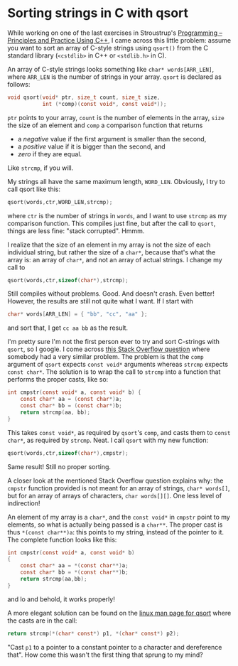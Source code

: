 # Sorting strings in C with qsort

While working on one of the last exercises in Stroustrup's [Programming &ndash;
Principles and Practice Using C++][ppp], I came across this little problem:
assume you want to sort an array of C-style strings using `qsort()` from the C
standard library (`<cstdlib>` in C++ or `<stdlib.h>` in C).

[ppp]: http://www.stroustrup.com/Programming/PPP1.html

An array of C-style strings looks something like `char* words[ARR_LEN]`, where
`ARR_LEN` is the number of strings in your array. `qsort` is declared as
follows:

```c
void qsort(void* ptr, size_t count, size_t size,
           int (*comp)(const void*, const void*));
```

`ptr` points to your array, `count` is the number of elements in the array,
`size` the size of an element and `comp` a comparison function that returns

- a *negative* value if the first argument is smaller than the second,
- a *positive* value if it is bigger than the second, and
- *zero* if they are equal.

Like `strcmp`, if you will.

My strings all have the same maximum length, `WORD_LEN`. Obviously, I try to
call qsort like this:

```c
qsort(words,ctr,WORD_LEN,strcmp);
```

where `ctr` is the number of strings in `words`, and I want to use `strcmp` as
my comparison function. This compiles just fine, but after the call to `qsort`,
things are less fine: "stack corrupted". Hmmm.

I realize that the size of an element in my array is not the size of each
individual string, but rather the size of a `char*`, because that's what the
array is: an array of `char*`, and not an array of actual strings. I change my
call to

```c
qsort(words,ctr,sizeof(char*),strcmp);
```

Still compiles without problems. Good. And doesn't crash. Even better! However,
the results are still not quite what I want. If I start with

```c
char* words[ARR_LEN] = { "bb", "cc", "aa" };
```

and sort that, I get `cc aa bb` as the result.

I'm pretty sure I'm not the first person ever to try and sort C-strings with
`qsort`, so I google. I come across [this Stack Overflow question][soquestion]
where somebody had a very similar problem. The problem is that the `comp`
argument of `qsort` expects `const void*` arguments whereas `strcmp` expects
`const char*`. The solution is to wrap the call to `strcmp` into a function
that performs the proper casts, like so:

[soquestion]: https://stackoverflow.com/q/3757899/3266847

```c
int cmpstr(const void* a, const void* b) {
    const char* aa = (const char*)a;
    const char* bb = (const char*)b;
    return strcmp(aa, bb);
}
```

This takes `const void*`, as required by `qsort`'s `comp`, and casts them to
`const char*`, as required by `strcmp`. Neat. I call `qsort` with my new
function:

```c
qsort(words,ctr,sizeof(char*),cmpstr);
```

Same result! Still no proper sorting.

A closer look at the mentioned Stack Overflow question explains why: the
`cmpstr` function provided is not meant for an array of strings, `char*
words[]`, but for an array of arrays of characters, `char words[][]`. One less
level of indirection!

An element of my array is a `char*`, and the `const void*` in `cmpstr` point to
my elements, so what is actually being passed is a `char**`. The proper cast is
thus `*(const char**)a`: this points to my string, instead of the pointer to
it. The complete function looks like this:

```c
int cmpstr(const void* a, const void* b)
{
    const char* aa = *(const char**)a;
    const char* bb = *(const char**)b;
    return strcmp(aa,bb);
}
```

and lo and behold, it works properly!

A more elegant solution can be found on the [linux man page for qsort][manpage]
where the casts are in the call:

[manpage]: http://man7.org/linux/man-pages/man3/qsort.3.html

```c
return strcmp(*(char* const*) p1, *(char* const*) p2);
```

"Cast `p1` to a pointer to a constant pointer to a character and dereference
that". How come this wasn't the first thing that sprung to my mind?
